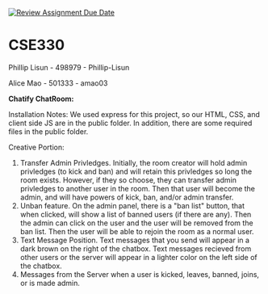 [![Review Assignment Due Date](https://classroom.github.com/assets/deadline-readme-button-8d59dc4de5201274e310e4c54b9627a8934c3b88527886e3b421487c677d23eb.svg)](https://classroom.github.com/a/tduhEvNW)
# CSE330
Phillip Lisun - 498979 - Phillip-Lisun

Alice Mao - 501333 - amao03

**Chatify ChatRoom:**

Installation Notes: We used express for this project, so our HTML, CSS, and client side JS are in the public folder. In addition, there are some required files in the public folder.

Creative Portion: 

1. Transfer Admin Privledges. Initially, the room creator will hold admin privledges (to kick and ban) and will retain this privledges so long the room exists. However, if they so choose, they can transfer admin privledges to another user in the room. Then that user will become the admin, and will have powers of kick, ban, and/or admin transfer.
2. Unban feature. On the admin panel, there is a "ban list" button, that when clicked, will show a list of banned users (if there are any). Then the admin can click on the user and the user will be removed from the  ban list. Then the user will be able to rejoin the room as a normal user. 
3. Text Message Position. Text messages that you send will appear in a dark brown on the right of the chatbox. Text messages recieved from other users or the server will appear in a lighter color on the left side of the chatbox. 
4. Messages from the Server when a user is kicked, leaves, banned, joins, or is made admin.

